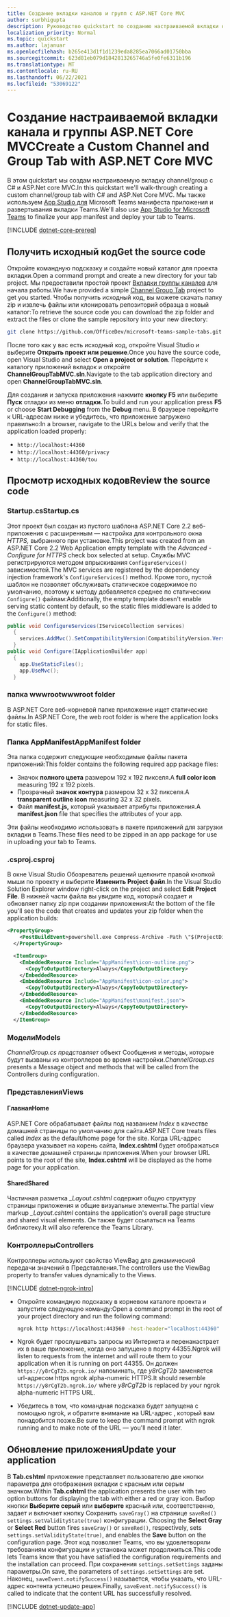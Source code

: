 ```yaml
---
title: Создание вкладки каналов и групп с ASP.NET Core MVC
author: surbhigupta
description: Руководство quickstart по созданию настраиваемой вкладки канала и группы с ASP.NET Core MVC
localization_priority: Normal
ms.topic: quickstart
ms.author: lajanuar
ms.openlocfilehash: b265e413d1f1d1239eda8285ea7066ad01750bba
ms.sourcegitcommit: 623d81eb079d1842813265746a5fe0fe6311b196
ms.translationtype: MT
ms.contentlocale: ru-RU
ms.lasthandoff: 06/22/2021
ms.locfileid: "53069122"
---
```

# <a name="create-a-custom-channel-and-group-tab-with-aspnet-core-mvc"></a><span data-ttu-id="83d41-103">Создание настраиваемой вкладки канала и группы ASP.NET Core MVC</span><span class="sxs-lookup"><span data-stu-id="83d41-103">Create a Custom Channel and Group Tab with ASP.NET Core MVC</span></span>

<span data-ttu-id="83d41-104">В этом quickstart мы создам настраиваемую вкладку channel/group с C# и ASP.Net core MVC.</span><span class="sxs-lookup"><span data-stu-id="83d41-104">In this quickstart we'll walk-through creating a custom channel/group tab with C# and ASP.Net Core MVC.</span></span> <span data-ttu-id="83d41-105">Мы также используем [App Studio для](~/concepts/build-and-test/app-studio-overview.md) Microsoft Teams манифеста приложения и развертывания вкладки Teams.</span><span class="sxs-lookup"><span data-stu-id="83d41-105">We'll also use [App Studio for Microsoft Teams](~/concepts/build-and-test/app-studio-overview.md) to finalize your app manifest and deploy your tab to Teams.</span></span>

[!INCLUDE [dotnet-core-prereq](~/includes/tabs/dotnet-core-prereq.md)]

## <a name="get-the-source-code"></a><span data-ttu-id="83d41-106">Получить исходный код</span><span class="sxs-lookup"><span data-stu-id="83d41-106">Get the source code</span></span>

<span data-ttu-id="83d41-107">Откройте командную подсказку и создайте новый каталог для проекта вкладки.</span><span class="sxs-lookup"><span data-stu-id="83d41-107">Open a command prompt and create a new directory for your tab project.</span></span> <span data-ttu-id="83d41-108">Мы предоставили простой проект [Вкладки группы каналов](https://github.com/OfficeDev/microsoft-teams-sample-tabs/tree/master/ChannelGroupTabMVC) для начала работы.</span><span class="sxs-lookup"><span data-stu-id="83d41-108">We have provided a simple [Channel Group Tab](https://github.com/OfficeDev/microsoft-teams-sample-tabs/tree/master/ChannelGroupTabMVC) project to get you started.</span></span> <span data-ttu-id="83d41-109">Чтобы получить исходный код, вы можете скачать папку zip и извлечь файлы или клонировать репозиторий образца в новый каталог:</span><span class="sxs-lookup"><span data-stu-id="83d41-109">To retrieve the source code you can download the zip folder and extract the files or clone the sample repository into your new directory:</span></span>

```bash
git clone https://github.com/OfficeDev/microsoft-teams-sample-tabs.git
```

<span data-ttu-id="83d41-110">После того как у вас есть исходный код, откройте Visual Studio и выберите **Открыть проект или решение**.</span><span class="sxs-lookup"><span data-stu-id="83d41-110">Once you have the source code, open Visual Studio and select **Open a project or solution**.</span></span> <span data-ttu-id="83d41-111">Перейдите к каталогу приложений вкладок и откройте **ChannelGroupTabMVC.sln**.</span><span class="sxs-lookup"><span data-stu-id="83d41-111">Navigate to the tab application directory and open **ChannelGroupTabMVC.sln**.</span></span>

<span data-ttu-id="83d41-112">Для создания и запуска приложения нажмите **кнопку F5** или выберите **Пуск** отладки из меню **отладки.**</span><span class="sxs-lookup"><span data-stu-id="83d41-112">To build and run your application press **F5** or choose **Start Debugging** from the **Debug** menu.</span></span> <span data-ttu-id="83d41-113">В браузере перейдите к URL-адресам ниже и убедитесь, что приложение загружено правильно:</span><span class="sxs-lookup"><span data-stu-id="83d41-113">In a browser, navigate to the URLs below and verify that the application loaded properly:</span></span>

- `http://localhost:44360`
- `http://localhost:44360/privacy`
- `http://localhost:44360/tou`

## <a name="review-the-source-code"></a><span data-ttu-id="83d41-114">Просмотр исходных кодов</span><span class="sxs-lookup"><span data-stu-id="83d41-114">Review the source code</span></span>

### <a name="startupcs"></a><span data-ttu-id="83d41-115">Startup.cs</span><span class="sxs-lookup"><span data-stu-id="83d41-115">Startup.cs</span></span>

<span data-ttu-id="83d41-116">Этот проект был создан из пустого шаблона ASP.NET Core 2.2 веб-приложения с расширенным — настройка для контрольного окна *HTTPS,* выбранного при установке.</span><span class="sxs-lookup"><span data-stu-id="83d41-116">This project was created from an ASP.NET Core 2.2 Web Application empty template with the *Advanced - Configure for HTTPS* check box selected at setup.</span></span> <span data-ttu-id="83d41-117">Службы MVC регистрируются методом впрыскивания `ConfigureServices()` зависимостей.</span><span class="sxs-lookup"><span data-stu-id="83d41-117">The MVC services are registered by the dependency injection framework's `ConfigureServices()` method.</span></span> <span data-ttu-id="83d41-118">Кроме того, пустой шаблон не позволяет обслуживать статическое содержимое по умолчанию, поэтому к методу добавляется среднее по статическим `Configure()` файлам:</span><span class="sxs-lookup"><span data-stu-id="83d41-118">Additionally, the empty template doesn't enable serving static content by default, so the static files middleware is added to the `Configure()` method:</span></span>

```csharp
public void ConfigureServices(IServiceCollection services)
  {
    services.AddMvc().SetCompatibilityVersion(CompatibilityVersion.Version_2_2);
  }
public void Configure(IApplicationBuilder app)
  {
    app.UseStaticFiles();
    app.UseMvc();
  }
```

### <a name="wwwroot-folder"></a><span data-ttu-id="83d41-119">папка wwwroot</span><span class="sxs-lookup"><span data-stu-id="83d41-119">wwwroot folder</span></span>

<span data-ttu-id="83d41-120">В ASP.NET Core веб-корневой папке приложение ищет статические файлы.</span><span class="sxs-lookup"><span data-stu-id="83d41-120">In ASP.NET Core, the web root folder is where the application looks for static files.</span></span>

### <a name="appmanifest-folder"></a><span data-ttu-id="83d41-121">Папка AppManifest</span><span class="sxs-lookup"><span data-stu-id="83d41-121">AppManifest folder</span></span>

<span data-ttu-id="83d41-122">Эта папка содержит следующие необходимые файлы пакета приложений:</span><span class="sxs-lookup"><span data-stu-id="83d41-122">This folder contains the following required app package files:</span></span>

- <span data-ttu-id="83d41-123">Значок **полного цвета** размером 192 x 192 пикселя.</span><span class="sxs-lookup"><span data-stu-id="83d41-123">A **full color icon** measuring 192 x 192 pixels.</span></span>
- <span data-ttu-id="83d41-124">Прозрачный **значок контура** размером 32 x 32 пикселя.</span><span class="sxs-lookup"><span data-stu-id="83d41-124">A **transparent outline icon** measuring 32 x 32 pixels.</span></span>
- <span data-ttu-id="83d41-125">Файл **manifest.js,** который указывает атрибуты приложения.</span><span class="sxs-lookup"><span data-stu-id="83d41-125">A **manifest.json** file that specifies the attributes of your app.</span></span>

<span data-ttu-id="83d41-126">Эти файлы необходимо использовать в пакете приложений для загрузки вкладки в Teams.</span><span class="sxs-lookup"><span data-stu-id="83d41-126">These files need to be zipped in an app package for use in uploading your tab to Teams.</span></span>

### <a name="csproj"></a><span data-ttu-id="83d41-127">.csproj</span><span class="sxs-lookup"><span data-stu-id="83d41-127">.csproj</span></span>

<span data-ttu-id="83d41-128">В окне Visual Studio Обозреватель решений щелкните правой кнопкой мыши по проекту и выберите **Изменить Project файл**.</span><span class="sxs-lookup"><span data-stu-id="83d41-128">In the Visual Studio Solution Explorer window right-click on the project and select **Edit Project File**.</span></span> <span data-ttu-id="83d41-129">В нижней части файла вы увидите код, который создает и обновляет папку zip при создании приложения:</span><span class="sxs-lookup"><span data-stu-id="83d41-129">At the bottom of the file you'll see the code that creates and updates your zip folder when the application builds:</span></span>

```xml
<PropertyGroup>
    <PostBuildEvent>powershell.exe Compress-Archive -Path \"$(ProjectDir)AppManifest\*\" -DestinationPath \"$(TargetDir)tab.zip\" -Force</PostBuildEvent>
  </PropertyGroup>

  <ItemGroup>
    <EmbeddedResource Include="AppManifest\icon-outline.png">
      <CopyToOutputDirectory>Always</CopyToOutputDirectory>
    </EmbeddedResource>
    <EmbeddedResource Include="AppManifest\icon-color.png">
      <CopyToOutputDirectory>Always</CopyToOutputDirectory>
    </EmbeddedResource>
    <EmbeddedResource Include="AppManifest\manifest.json">
      <CopyToOutputDirectory>Always</CopyToOutputDirectory>
    </EmbeddedResource>
  </ItemGroup>
```

### <a name="models"></a><span data-ttu-id="83d41-130">Модели</span><span class="sxs-lookup"><span data-stu-id="83d41-130">Models</span></span>

<span data-ttu-id="83d41-131">*ChannelGroup.cs представляет* объект Сообщения и методы, которые будут вызваны из контроллеров во время настройки.</span><span class="sxs-lookup"><span data-stu-id="83d41-131">*ChannelGroup.cs* presents a Message object and methods that will be called from the Controllers during configuration.</span></span>

### <a name="views"></a><span data-ttu-id="83d41-132">Представления</span><span class="sxs-lookup"><span data-stu-id="83d41-132">Views</span></span>

#### <a name="home"></a><span data-ttu-id="83d41-133">Главная</span><span class="sxs-lookup"><span data-stu-id="83d41-133">Home</span></span>

<span data-ttu-id="83d41-134">ASP.NET Core обрабатывает файлы под названием *Index* в качестве домашней страницы по умолчанию для сайта.</span><span class="sxs-lookup"><span data-stu-id="83d41-134">ASP.NET Core treats files called *Index* as the default/home page for the site.</span></span> <span data-ttu-id="83d41-135">Когда URL-адрес браузера указывает на корень сайта, **Index.cshtml** будет отображаться в качестве домашней страницы приложения.</span><span class="sxs-lookup"><span data-stu-id="83d41-135">When your browser URL points to the root of the site, **Index.cshtml** will be displayed as the home page for your application.</span></span>

#### <a name="shared"></a><span data-ttu-id="83d41-136">Shared</span><span class="sxs-lookup"><span data-stu-id="83d41-136">Shared</span></span>

<span data-ttu-id="83d41-137">Частичная разметка *_Layout.cshtml* содержит общую структуру страницы приложения и общие визуальные элементы.</span><span class="sxs-lookup"><span data-stu-id="83d41-137">The partial view markup *_Layout.cshtml* contains the application's overall page structure and shared visual elements.</span></span> <span data-ttu-id="83d41-138">Он также будет ссылаться на Teams библиотеку.</span><span class="sxs-lookup"><span data-stu-id="83d41-138">It will also reference the Teams Library.</span></span>

### <a name="controllers"></a><span data-ttu-id="83d41-139">Контроллеры</span><span class="sxs-lookup"><span data-stu-id="83d41-139">Controllers</span></span>

<span data-ttu-id="83d41-140">Контроллеры используют свойство ViewBag для динамической передачи значений в Представления.</span><span class="sxs-lookup"><span data-stu-id="83d41-140">The controllers use the ViewBag property to transfer values dynamically to the Views.</span></span>

[!INCLUDE [dotnet-ngrok-intro](~/includes/tabs/dotnet-ngrok-intro.md)]

- <span data-ttu-id="83d41-141">Откройте командную подсказку в корневом каталоге проекта и запустите следующую команду:</span><span class="sxs-lookup"><span data-stu-id="83d41-141">Open a command prompt in the root of your project directory and run the following command:</span></span>

    ```bash
    ngrok http https://localhost:443560 -host-header="localhost:44360"
    ```

- <span data-ttu-id="83d41-142">Ngrok будет прослушивать запросы из Интернета и перенанастрает их в ваше приложение, когда оно запущено в порту 44355.</span><span class="sxs-lookup"><span data-stu-id="83d41-142">Ngrok will listen to requests from the internet and will route them to your application when it is running on port 44355.</span></span>  <span data-ttu-id="83d41-143">Он должен `https://y8rCgT2b.ngrok.io/` напоминать, где *y8rCgT2b* заменяется url-адресом https ngrok alpha-numeric HTTPS.</span><span class="sxs-lookup"><span data-stu-id="83d41-143">It should resemble `https://y8rCgT2b.ngrok.io/` where *y8rCgT2b* is replaced by your ngrok alpha-numeric HTTPS URL.</span></span>

- <span data-ttu-id="83d41-144">Убедитесь в том, что командная подсказка будет запущена с помощью ngrok, и обратите внимание на URL-адрес , который вам понадобится позже.</span><span class="sxs-lookup"><span data-stu-id="83d41-144">Be sure to keep the command prompt with ngrok running and to make note of the URL — you'll need it later.</span></span>

## <a name="update-your-application"></a><span data-ttu-id="83d41-145">Обновление приложения</span><span class="sxs-lookup"><span data-stu-id="83d41-145">Update your application</span></span>

<span data-ttu-id="83d41-146">В **Tab.cshtml** приложение представляет пользователю две кнопки параметра для отображения вкладки с красным или серым значком.</span><span class="sxs-lookup"><span data-stu-id="83d41-146">Within **Tab.cshtml** the application presents the user with two option buttons for displaying the tab with either a red or gray icon.</span></span> <span data-ttu-id="83d41-147">Выбор кнопки **Выберите серый** или **выберите** красный или, соответственно, задает и включает кнопку Сохранить `saveGray()` на странице `saveRed()` `settings.setValidityState(true)` конфигурации. </span><span class="sxs-lookup"><span data-stu-id="83d41-147">Choosing the **Select Gray** or **Select Red** button fires `saveGray()` or `saveRed()`, respectively, sets `settings.setValidityState(true)`, and enables the **Save** button on the configuration page.</span></span> <span data-ttu-id="83d41-148">Этот код позволяет Teams, что вы удовлетворяли требованиям конфигурации и установка может продолжиться.</span><span class="sxs-lookup"><span data-stu-id="83d41-148">This code lets Teams know that you have satisfied the configuration requirements and the installation can proceed.</span></span> <span data-ttu-id="83d41-149">При сохранения `settings.setSettings` заданы параметры.</span><span class="sxs-lookup"><span data-stu-id="83d41-149">On save, the parameters of `settings.setSettings` are set.</span></span> <span data-ttu-id="83d41-150">Наконец, `saveEvent.notifySuccess()` называется, чтобы указать, что URL-адрес контента успешно решен.</span><span class="sxs-lookup"><span data-stu-id="83d41-150">Finally, `saveEvent.notifySuccess()` is called to indicate that the content URL has successfully resolved.</span></span>

[!INCLUDE [dotnet-update-app](~/includes/tabs/dotnet-update-chan-grp-app.md)]
